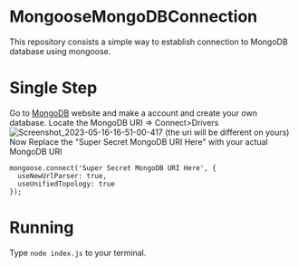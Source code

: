 # MongooseMongoDBConnection
This repository consists a simple way to establish connection to MongoDB database using mongoose.

# Single Step
Go to [MongoDB](https://www.mongodb.com/) website and make a account and create your own database.
Locate the MongoDB URI => Connect>Drivers
![Screenshot_2023-05-16-16-51-00-417](https://github.com/NanduWasTaken/MongooseMongoDBConnection/assets/89532571/a01a54ce-80d0-42f1-ac49-4c4f375890b5)
(the uri will be different on yours)
Now Replace the "Super Secret MongoDB URI Here" with your actual MongoDB URI
```
mongoose.connect('Super Secret MongoDB URI Here', {
  useNewUrlParser: true,
  useUnifiedTopology: true
});
```

# Running
Type `node index.js` to your terminal.





